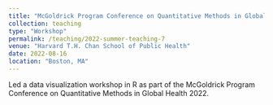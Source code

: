 ```yaml
---
title: "McGoldrick Program Conference on Quantitative Methods in Global Health"
collection: teaching
type: "Workshop"
permalink: /teaching/2022-summer-teaching-7
venue: "Harvard T.H. Chan School of Public Health"
date: 2022-08-16
location: "Boston, MA"
---
```

Led a data visualization workshop in R as part of the McGoldrick Program Conference on Quantitative Methods in Global Health 2022.